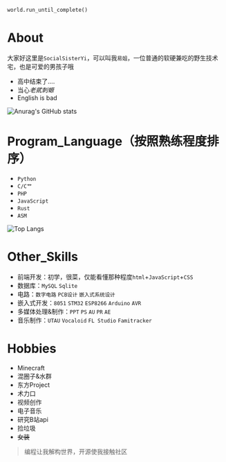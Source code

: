 ```python
world.run_until_complete()
```

# About
大家好这里是`SocialSisterYi`，可以叫我`易姐`，一位普通的软硬兼吃的野生技术宅，也是可爱的男孩子哦
- 高中结束了....
- 当心*老貮刺螈*
- English is bad

![Anurag's GitHub stats](https://github-readme-stats.vercel.app/api?username=SocialSisterYi&count_private=true&theme=cobalt&show_icons=true)

# Program_Language（按照熟练程度排序）
- `Python`
- `C/C艹`
- `PHP`
- `JavaScript`
- `Rust`
- `ASM`

![Top Langs](https://github-readme-stats.vercel.app/api/top-langs?username=SocialSisterYi&layout=compact)

# Other_Skills
- 前端开发：初学，很菜，仅能看懂那种程度`html`+`JavaScript`+`CSS`
- 数据库：`MySQL` `Sqlite`
- 电路：`数字电路` `PCB设计` `嵌入式系统设计`
- 嵌入式开发：`8051` `STM32` `ESP8266` `Arduino` `AVR`
- 多媒体处理&制作：`PPT` `PS` `AU` `PR` `AE`
- 音乐制作：`UTAU` `Vocaloid` `FL Studio` `Famitracker`

# Hobbies
- Minecraft
- 混圈子&水群
- 东方Project
- 术力口
- 视频创作
- 电子音乐
- 研究B站api
- 捡垃圾
- ~~女装~~

> 编程让我解构世界，开源使我接触社区
